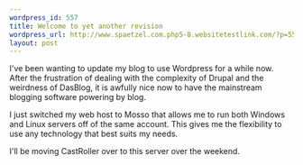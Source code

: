 ```yaml
--- 
wordpress_id: 557
title: Welcome to yet another revision
wordpress_url: http://www.spaetzel.com.php5-8.websitetestlink.com/?p=557
layout: post
---
```

I've been wanting to update my blog to use Wordpress for a while now. After the frustration of dealing with the complexity of Drupal and the weirdness of DasBlog, it is awfully nice now to have the mainstream blogging software powering by blog.

I just switched my web host to Mosso that allows me to run both Windows and Linux servers off of the same account. This gives me the flexibility to use any technology that best suits my needs.

I'll be moving CastRoller over to this server over the weekend.
